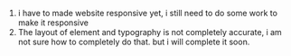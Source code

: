 1. i have to made website responsive yet, i still need to do some work to make it responsive
2. The layout of element and typography is not completely accurate, i am not sure how to completely do that. but i will complete it soon.
